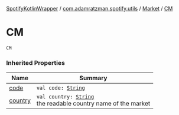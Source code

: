 [SpotifyKotlinWrapper](../../index.md) / [com.adamratzman.spotify.utils](../index.md) / [Market](index.md) / [CM](./-c-m.md)

# CM

`CM`

### Inherited Properties

| Name | Summary |
|---|---|
| [code](code.md) | `val code: `[`String`](https://kotlinlang.org/api/latest/jvm/stdlib/kotlin/-string/index.html) |
| [country](country.md) | `val country: `[`String`](https://kotlinlang.org/api/latest/jvm/stdlib/kotlin/-string/index.html)<br>the readable country name of the market |

